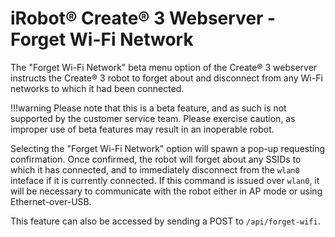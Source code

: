 # iRobot® Create® 3 Webserver - Forget Wi-Fi Network
The "Forget Wi-Fi Network" beta menu option of the Create® 3 webserver instructs the Create® 3 robot to forget about and disconnect from any Wi-Fi networks to which it had been connected.

!!!warning
    Please note that this is a beta feature, and as such is not supported by the customer service team.
    Please exercise caution, as improper use of beta features may result in an inoperable robot.

Selecting the "Forget Wi-Fi Network" option will spawn a pop-up requesting confirmation.
Once confirmed, the robot will forget about any SSIDs to which it has connected, and to immediately disconnect from the `wlan0` inteface if it is currently connected.
If this command is issued over `wlan0`, it will be necessary to communicate with the robot either in AP mode or using Ethernet-over-USB.

This feature can also be accessed by sending a POST to `/api/forget-wifi`.

[^1]: All trademarks mentioned are the property of their respective owners.